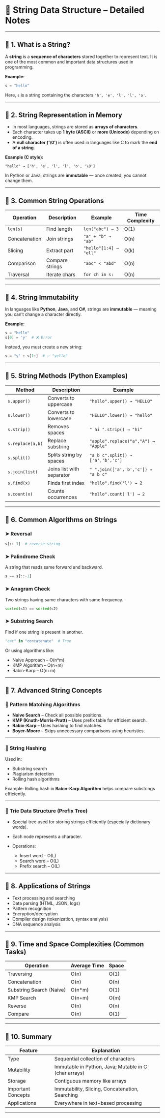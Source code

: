 # 🧵 **String Data Structure – Detailed Notes**

---

## 🔹 1. What is a String?

A **string** is a **sequence of characters** stored together to represent text.
It is one of the most common and important data structures used in programming.

**Example:**

```python
s = "hello"
```

Here, `s` is a string containing the characters `'h', 'e', 'l', 'l', 'o'`.

---

## 🔹 2. String Representation in Memory

* In most languages, strings are stored as **arrays of characters**.
* Each character takes up **1 byte (ASCII)** or **more (Unicode)** depending on encoding.
* A **null character (‘\0’)** is often used in languages like C to mark the **end of a string**.

**Example (C style):**

```
"hello" → ['h', 'e', 'l', 'l', 'o', '\0']
```

In Python or Java, strings are **immutable** — once created, you cannot change them.

---

## 🔹 3. Common String Operations

| Operation     | Description     | Example                | Time Complexity |
| ------------- | --------------- | ---------------------- | --------------- |
| `len(s)`      | Find length     | `len("abc") → 3`       | O(1)            |
| Concatenation | Join strings    | `"a" + "b" → "ab"`     | O(n)            |
| Slicing       | Extract part    | `"hello"[1:4] → "ell"` | O(k)            |
| Comparison    | Compare strings | `"abc" < "abd"`        | O(n)            |
| Traversal     | Iterate chars   | `for ch in s:`         | O(n)            |

---

## 🔹 4. String Immutability

In languages like **Python**, **Java**, and **C#**, strings are **immutable** — meaning you can’t change a character directly.

**Example:**

```python
s = "hello"
s[0] = 'y'  # ❌ Error
```

Instead, you must create a new string:

```python
s = "y" + s[1:]  # ✅ "yello"
```

---

## 🔹 5. String Methods (Python Examples)

| Method           | Description               | Example                              |
| ---------------- | ------------------------- | ------------------------------------ |
| `s.upper()`      | Converts to uppercase     | `"hello".upper() → "HELLO"`          |
| `s.lower()`      | Converts to lowercase     | `"HELLO".lower() → "hello"`          |
| `s.strip()`      | Removes spaces            | `" hi ".strip() → "hi"`              |
| `s.replace(a,b)` | Replace substring         | `"apple".replace("a","A") → "Apple"` |
| `s.split()`      | Splits string by spaces   | `"a b c".split() → ['a','b','c']`    |
| `s.join(list)`   | Joins list with separator | `" ".join(['a','b','c']) → "a b c"`  |
| `s.find(x)`      | Finds first index         | `"hello".find('l') → 2`              |
| `s.count(x)`     | Counts occurrences        | `"hello".count('l') → 2`             |

---

## 🔹 6. Common Algorithms on Strings

### ➤ **Reversal**

```python
s[::-1]  # reverse string
```

### ➤ **Palindrome Check**

A string that reads same forward and backward.

```python
s == s[::-1]
```

### ➤ **Anagram Check**

Two strings having same characters with same frequency.

```python
sorted(s1) == sorted(s2)
```

### ➤ **Substring Search**

Find if one string is present in another.

```python
"cat" in "concatenate"  # True
```

Or using algorithms like:

* Naive Approach – O(n*m)
* KMP Algorithm – O(n+m)
* Rabin-Karp – O(n+m)

---

## 🔹 7. Advanced String Concepts

### 🧩 **Pattern Matching Algorithms**

* **Naive Search** – Check all possible positions.
* **KMP (Knuth-Morris-Pratt)** – Uses prefix table for efficient search.
* **Rabin-Karp** – Uses hashing to find matches.
* **Boyer-Moore** – Skips unnecessary comparisons using heuristics.

---

### 🧩 **String Hashing**

Used in:

* Substring search
* Plagiarism detection
* Rolling hash algorithms

Example:
Rolling hash in **Rabin-Karp Algorithm** helps compare substrings efficiently.

---

### 🧩 **Trie Data Structure (Prefix Tree)**

* Special tree used for storing strings efficiently (especially dictionary words).
* Each node represents a character.
* Operations:

  * Insert word – O(L)
  * Search word – O(L)
  * Prefix search – O(L)

---

## 🔹 8. Applications of Strings

* Text processing and searching
* Data parsing (HTML, JSON, logs)
* Pattern recognition
* Encryption/decryption
* Compiler design (tokenization, syntax analysis)
* DNA sequence analysis

---

## 🔹 9. Time and Space Complexities (Common Tasks)

| Operation                | Average Time | Space |
| ------------------------ | ------------ | ----- |
| Traversing               | O(n)         | O(1)  |
| Concatenation            | O(n)         | O(n)  |
| Substring Search (Naive) | O(n*m)       | O(1)  |
| KMP Search               | O(n+m)       | O(m)  |
| Reverse                  | O(n)         | O(n)  |
| Compare                  | O(n)         | O(1)  |

---

## 🔹 10. Summary

| Feature            | Explanation                                           |
| ------------------ | ----------------------------------------------------- |
| Type               | Sequential collection of characters                   |
| Mutability         | Immutable in Python, Java; Mutable in C (char arrays) |
| Storage            | Contiguous memory like arrays                         |
| Important Concepts | Immutability, Slicing, Concatenation, Searching       |
| Applications       | Everywhere in text-based processing                   |

---
